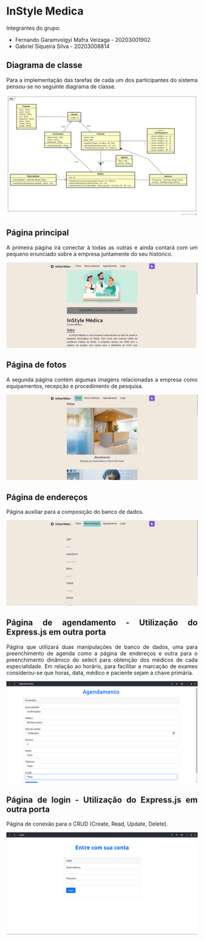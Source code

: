# InStyle Medica

<div align="justify">

Integrantes do grupo:

- Fernando Garamvolgyi Mafra Veizaga - 20203001902
- Gabriel Siqueira Silva - 20203008814

## Diagrama de classe

Para a implementação das tarefas de cada um dos participantes do sistema pensou-se no seguinte diagrama de classe.

<div align="center">
	<img src="class_diagram/InStyleMedica.png" />
</div>

## Página principal

A primeira página irá conectar à todas as outras e ainda contará com um pequeno enunciado sobre a empresa juntamente do seu histórico.

<div align="center">
	<img src="readme-images/index.png" />
</div>

## Página de fotos

A segunda página contém algumas imagens relacionadas a empresa como equipamentos, recepção e procedimento de pesquisa.

<div align="center">
	<img src="readme-images/photos.png" />
</div>

## Página de endereços

Página auxiliar para a composição do banco de dados.

<div align="center">
	<img src="readme-images/address.png" />
</div>

## Página de agendamento - Utilização do Express.js em outra porta

Página que utilizará duas manipulações de banco de dados, uma para preenchimento de agenda como a página de endereços e outra para o preenchimento dinâmico do select para obtenção dos médicos de cada especialidade. Em relação ao horário, para facilitar a marcação de exames considerou-se que horas, data, médico e paciente sejam a chave primária.

<div align="center">
	<img src="readme-images/sched.png" />
</div>

## Página de login - Utilização do Express.js em outra porta

Página de conexão para o CRUD (Create, Read, Update, Delete). 

<div align="center">
	<img src="readme-images/login.png" />
</div>

</div>
